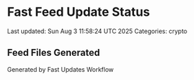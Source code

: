 # Fast Feed Update Status
Last updated: Sun Aug  3 11:58:24 UTC 2025
Categories: crypto

## Feed Files Generated

Generated by Fast Updates Workflow
